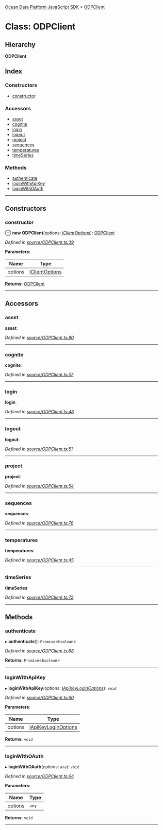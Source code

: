 [Ocean Data Platform JavaScript SDK](../README.md) > [ODPClient](../classes/odpclient.md)

# Class: ODPClient

## Hierarchy

**ODPClient**

## Index

### Constructors

* [constructor](odpclient.md#constructor)

### Accessors

* [asset](odpclient.md#asset)
* [cognite](odpclient.md#cognite)
* [login](odpclient.md#login)
* [logout](odpclient.md#logout)
* [project](odpclient.md#project)
* [sequences](odpclient.md#sequences)
* [temperatures](odpclient.md#temperatures)
* [timeSeries](odpclient.md#timeseries)

### Methods

* [authenticate](odpclient.md#authenticate)
* [loginWithApiKey](odpclient.md#loginwithapikey)
* [loginWithOAuth](odpclient.md#loginwithoauth)

---

## Constructors

<a id="constructor"></a>

###  constructor

⊕ **new ODPClient**(options: *[IClientOptions](../interfaces/iclientoptions.md)*): [ODPClient](odpclient.md)

*Defined in [source/ODPClient.ts:39](https://github.com/C4IROcean/ODP-sdk-js/blob/d16dc4d/source/ODPClient.ts#L39)*

**Parameters:**

| Name | Type |
| ------ | ------ |
| options | [IClientOptions](../interfaces/iclientoptions.md) |

**Returns:** [ODPClient](odpclient.md)

___

## Accessors

<a id="asset"></a>

###  asset

**asset**: 

*Defined in [source/ODPClient.ts:80](https://github.com/C4IROcean/ODP-sdk-js/blob/d16dc4d/source/ODPClient.ts#L80)*

___
<a id="cognite"></a>

###  cognite

**cognite**: 

*Defined in [source/ODPClient.ts:57](https://github.com/C4IROcean/ODP-sdk-js/blob/d16dc4d/source/ODPClient.ts#L57)*

___
<a id="login"></a>

###  login

**login**: 

*Defined in [source/ODPClient.ts:48](https://github.com/C4IROcean/ODP-sdk-js/blob/d16dc4d/source/ODPClient.ts#L48)*

___
<a id="logout"></a>

###  logout

**logout**: 

*Defined in [source/ODPClient.ts:51](https://github.com/C4IROcean/ODP-sdk-js/blob/d16dc4d/source/ODPClient.ts#L51)*

___
<a id="project"></a>

###  project

**project**: 

*Defined in [source/ODPClient.ts:54](https://github.com/C4IROcean/ODP-sdk-js/blob/d16dc4d/source/ODPClient.ts#L54)*

___
<a id="sequences"></a>

###  sequences

**sequences**: 

*Defined in [source/ODPClient.ts:76](https://github.com/C4IROcean/ODP-sdk-js/blob/d16dc4d/source/ODPClient.ts#L76)*

___
<a id="temperatures"></a>

###  temperatures

**temperatures**: 

*Defined in [source/ODPClient.ts:45](https://github.com/C4IROcean/ODP-sdk-js/blob/d16dc4d/source/ODPClient.ts#L45)*

___
<a id="timeseries"></a>

###  timeSeries

**timeSeries**: 

*Defined in [source/ODPClient.ts:72](https://github.com/C4IROcean/ODP-sdk-js/blob/d16dc4d/source/ODPClient.ts#L72)*

___

## Methods

<a id="authenticate"></a>

###  authenticate

▸ **authenticate**(): `Promise`<`boolean`>

*Defined in [source/ODPClient.ts:68](https://github.com/C4IROcean/ODP-sdk-js/blob/d16dc4d/source/ODPClient.ts#L68)*

**Returns:** `Promise`<`boolean`>

___
<a id="loginwithapikey"></a>

###  loginWithApiKey

▸ **loginWithApiKey**(options: *[IApiKeyLoginOptions](../interfaces/iapikeyloginoptions.md)*): `void`

*Defined in [source/ODPClient.ts:60](https://github.com/C4IROcean/ODP-sdk-js/blob/d16dc4d/source/ODPClient.ts#L60)*

**Parameters:**

| Name | Type |
| ------ | ------ |
| options | [IApiKeyLoginOptions](../interfaces/iapikeyloginoptions.md) |

**Returns:** `void`

___
<a id="loginwithoauth"></a>

###  loginWithOAuth

▸ **loginWithOAuth**(options: *`any`*): `void`

*Defined in [source/ODPClient.ts:64](https://github.com/C4IROcean/ODP-sdk-js/blob/d16dc4d/source/ODPClient.ts#L64)*

**Parameters:**

| Name | Type |
| ------ | ------ |
| options | `any` |

**Returns:** `void`

___

